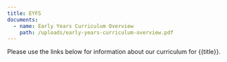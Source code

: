 ```yaml
---
title: EYFS
documents:
  - name: Early Years Curriculum Overview
    path: /uploads/early-years-curriculum-overview.pdf
---
```


Please use the links below for information about our curriculum for {{title}}.
